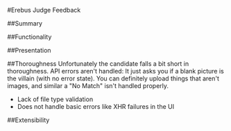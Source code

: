 #Erebus Judge Feedback

##Summary

##Functionality

##Presentation

##Thoroughness
Unfortunately the candidate falls a bit short in thoroughness. API errors aren't handled: It just asks you if a blank picture is the villain (with no error state). You can definitely upload things that aren't images, and similar a "No Match" isn't handled properly.

- Lack of file type validation
- Does not handle basic errors like XHR failures in the UI

##Extensibility
